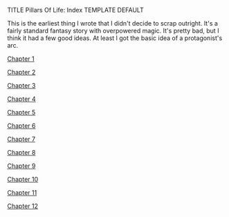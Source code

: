 TITLE Pillars Of Life: Index
TEMPLATE DEFAULT

This is the earliest thing I wrote that I didn't decide to scrap outright. It's a fairly standard fantasy story with overpowered magic. It's pretty bad, but I think it had a few good ideas. At least I got the basic idea of a protagonist's arc.

[Chapter 1](chapter01)

[Chapter 2](chapter02)

[Chapter 3](chapter03)

[Chapter 4](chapter04)  

[Chapter 5](chapter05)  

[Chapter 6](chapter06)  

[Chapter 7](chapter07)

[Chapter 8](chapter08)

[Chapter 9](chapter09)

[Chapter 10](chapter10)

[Chapter 11](chapter11)

[Chapter 12](chapter12)

